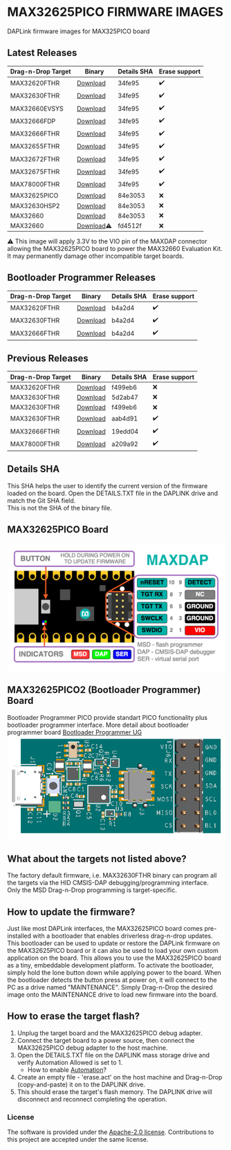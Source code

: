 # MAX32625PICO FIRMWARE IMAGES
DAPLink firmware images for MAX325PICO board

## Latest Releases
| Drag-n-Drop Target | Binary | Details SHA  | Erase support |
|--|--|--|--|
| MAX32620FTHR | [Download](https://github.com/MaximIntegrated/max32625pico-firmware-images/raw/master/bin/max32625_max32620fthr_if_crc_swd_v1.0.3.bin)  | 34fe95 | :heavy_check_mark: |
| MAX32630FTHR | [Download](https://github.com/MaximIntegrated/max32625pico-firmware-images/raw/master/bin/max32625_max32630fthr_if_crc_swd_v1.0.3.bin)  | 34fe95 | :heavy_check_mark: |
| MAX32660EVSYS| [Download](https://github.com/MaximIntegrated/max32625pico-firmware-images/raw/master/bin/max32625_max32660evsys_if_crc_dip_v1.0.3.bin) | 34fe95 | :heavy_check_mark: |
| MAX32666FDP  | [Download](https://github.com/MaximIntegrated/max32625pico-firmware-images/raw/master/bin/max32625_max32666fdp_if_crc_swd_v1.0.3.bin)   | 34fe95 | :heavy_check_mark: |
| MAX32666FTHR | [Download](https://github.com/MaximIntegrated/max32625pico-firmware-images/raw/master/bin/max32625_max32666fthr_if_crc_swd_v1.0.3.bin)  | 34fe95 | :heavy_check_mark: |
| MAX32655FTHR | [Download](https://github.com/MaximIntegrated/max32625pico-firmware-images/raw/master/bin/max32625_max32655fthr_if_crc_swd_v1.0.3.bin)  | 34fe95 | :heavy_check_mark: |
| MAX32672FTHR | [Download](https://github.com/MaximIntegrated/max32625pico-firmware-images/raw/master/bin/max32625_max32672fthr_if_crc_swd_v1.0.3.bin)  | 34fe95 | :heavy_check_mark: |
| MAX32675FTHR | [Download](https://github.com/MaximIntegrated/max32625pico-firmware-images/raw/master/bin/max32625_max32675fthr_if_crc_swd_v1.0.3.bin)  | 34fe95 | :heavy_check_mark: |
| MAX78000FTHR | [Download](https://github.com/MaximIntegrated/max32625pico-firmware-images/raw/master/bin/max32625_max78000fthr_if_crc_swd_v1.0.3.bin)  | 34fe95 | :heavy_check_mark: |
| MAX32625PICO | [Download](https://github.com/MaximIntegrated/max32625pico-firmware-images/raw/master/bin/max32625pico_max32625pico.bin )               | 84e3053 | :x: |
| MAX32630HSP2 | [Download](https://github.com/MaximIntegrated/max32625pico-firmware-images/raw/master/bin/max32625pico_max32630hsp.bin )                | 84e3053 | :x: |
| MAX32660     | [Download](https://github.com/MaximIntegrated/max32625pico-firmware-images/raw/master/bin/max32625pico_max32660_vio_in.bin )            | 84e3053 | :x: |
| MAX32660     | [Download](https://github.com/MaximIntegrated/max32625pico-firmware-images/raw/master/bin/max32625pico_max32660_power_out.bin ):warning:| fd4512f | :x: |

:warning: This image will apply 3.3V to the VIO pin of the MAXDAP connector allowing the MAX32625PICO board to power the MAX32660 Evaluation Kit. It may permanently damage other incompatible target boards.

## Bootloader Programmer Releases
| Drag-n-Drop Target | Binary | Details SHA  | Erase support |
|--|--|--|--|
| MAX32620FTHR | [Download](https://github.com/MaximIntegrated/max32625pico-firmware-images/raw/master/bin/max32625_max32620fthr_if_crc_swd_v1.0.4_pico2.bin)  | b4a2d4 | :heavy_check_mark: |
| MAX32630FTHR | [Download](https://github.com/MaximIntegrated/max32625pico-firmware-images/raw/master/bin/max32625_max32630fthr_if_crc_swd_v1.0.4_pico2.bin)  | b4a2d4 | :heavy_check_mark: |
| MAX32666FTHR | [Download](https://github.com/MaximIntegrated/max32625pico-firmware-images/raw/master/bin/max32625_max32666fthr_if_crc_swd_v1.0.4_pico2.bin)  | b4a2d4 | :heavy_check_mark: |

## Previous Releases
| Drag-n-Drop Target | Binary | Details SHA  | Erase support |
|--|--|--|--|
| MAX32620FTHR | [Download](https://github.com/MaximIntegrated/max32625pico-firmware-images/raw/master/bin/previous_releases/max32625_max32620fthr_if_crc.bin )        | f499eb6 | :x: |
| MAX32630FTHR | [Download](https://github.com/MaximIntegrated/max32625pico-firmware-images/raw/master/bin/previous_releases/max32625pico_daplink.bin)                 | 5d2ab47 | :x: |
| MAX32630FTHR | [Download](https://github.com/MaximIntegrated/max32625pico-firmware-images/raw/master/bin/previous_releases/max32625_max32630fthr_if_crc.bin)         | f499eb6 | :x: |
| MAX32630FTHR | [Download](https://github.com/MaximIntegrated/max32625pico-firmware-images/raw/master/bin/previous_releases/max32625_daplink_factory_default_v3.bin)  | aab4d91 | :heavy_check_mark: |
| MAX32666FTHR | [Download](https://github.com/MaximIntegrated/max32625pico-firmware-images/raw/master/bin/previous_releases/max32625_max32666fthr_if_crc_v1.bin)      | 19edd04 | :heavy_check_mark: |
| MAX78000FTHR | [Download](https://github.com/MaximIntegrated/max32625pico-firmware-images/raw/master/bin/previous_releases/max32625_max78000fthr_if_crc_v1.0.2.bin)  | a209a92 | :heavy_check_mark: |

## Details SHA
This SHA helps the user to identify the current version of the firmware loaded on the board. Open the DETAILS.TXT file in the DAPLINK drive and match the Git SHA field.
</br>This is not the SHA of the binary file.

## MAX32625PICO Board
![MAX32625PICO Board](/max32625pico_maxdap.png)

## MAX32625PICO2 (Bootloader Programmer) Board
Bootloader Programmer PICO provide standart PICO functionality plus bootloader programmer interface.
More detail about bootloader programmer board [Bootloader Programmer UG](https://pdfserv.maximintegrated.com/en/an/ug7510-maxim-bootloader-tools.pdf)
![MAX32625PICO2 Board](/max32625pico2_maxdap.png)

## What about the targets not listed above?
The factory default firmware, i.e. MAX32630FTHR binary can program all the targets via the HID CMSIS-DAP debugging/programming interface.
</br>Only the MSD Drag-n-Drop programming is target-specific.

## How to update the firmware?
Just like most DAPLink interfaces, the MAX32625PICO board comes pre-installed with a bootloader that enables driverless drag-n-drop updates. This bootloader can be used to update or restore the DAPLink firmware on the MAX32625PICO board or it can also be used to load your own custom application on the board. This allows you to use the MAX32625PICO board as a tiny, embeddable development platform. To activate the bootloader, simply hold the lone button down while applying power to the board. When the bootloader detects the button press at power on, it will connect to the PC as a drive named "MAINTENANCE". Simply Drag-n-Drop the desired image onto the MAINTENANCE drive to load new firmware into the board.

## How to erase the target flash?
1. Unplug the target board and the MAX32625PICO debug adapter.
2. Connect the target board to a power source, then connect the MAX32625PICO debug adapter to the host machine.
3. Open the DETAILS.TXT file on the DAPLINK mass storage drive and verify Automation Allowed is set to 1.
   * How to enable [Automation](https://github.com/ARMmbed/DAPLink/blob/master/docs/ENABLE_AUTOMATION.md)?
4. Create an empty file - 'erase.act' on the host machine and Drag-n-Drop (copy-and-paste) it on to the DAPLINK drive.
5. This should erase the target's flash memory. The DAPLINK drive will disconnect and reconnect completing the operation.

### License
The software is provided under the [Apache-2.0 license](LICENSE-apache-2.0.txt). 
Contributions to this project are accepted under the same license.
